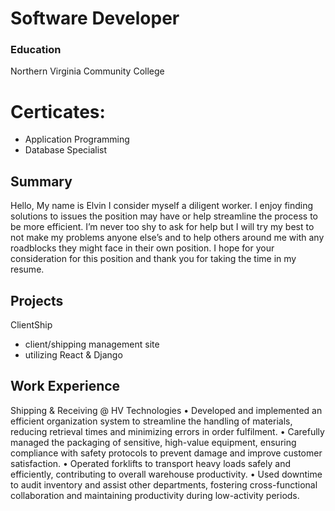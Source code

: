 # Software Developer

### Education
Northern Virginia 
Community College

# Certicates:
- Application Programming 
- Database Specialist



## Summary
Hello,
My name is Elvin I consider myself a diligent worker. I enjoy finding solutions to issues the position may
have or help streamline the process to be more efficient. I’m never too shy to ask for help but I will try
my best to not make my problems anyone else’s and to help others around me with any roadblocks they
might face in their own position. I hope for your consideration for this position and thank you for taking
the time in my resume.

## Projects 
ClientShip 
- client/shipping management site
- utilizing React & Django

## Work Experience 
Shipping & Receiving @ HV Technologies
• Developed and implemented an efficient organization system to streamline the handling of materials,
reducing retrieval times and minimizing errors in order fulfilment.
• Carefully managed the packaging of sensitive, high-value equipment, ensuring compliance with safety
protocols to prevent damage and improve customer satisfaction.
• Operated forklifts to transport heavy loads safely and efficiently, contributing to overall warehouse
productivity.
• Used downtime to audit inventory and assist other departments, fostering cross-functional collaboration
and maintaining productivity during low-activity periods.
